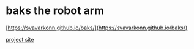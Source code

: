 # baks the robot arm

[https://svavarkonn.github.io/baks/](https://svavarkonn.github.io/baks/)

[project site](https://fabacademy.org/2023/labs/isafjordur/students/svavar-konradsson/final-project/ideas.html)
